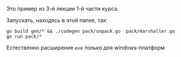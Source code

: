 Это пример из 3-й лекции 1-й части курса.

Запускать, находясь в этой папке, так:

``` shell
go build gen/* && ./codegen pack/unpack.go  pack/marshaller.go
go run pack/*
```

Естественно расширение `exe` только для windows-платформ
